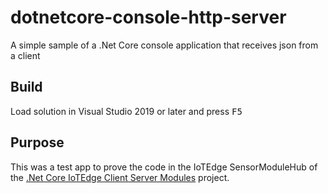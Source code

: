 # dotnetcore-console-http-server

A simple sample of a .Net Core console application that receives json from a client

## Build

Load solution in Visual Studio 2019 or later and press <kbd>F5</kbd>

## Purpose

This was a test app to prove the code in the IoTEdge SensorModuleHub of the [.Net Core IoTEdge Client Server Modules](https://github.com/seank-com/dotnetcore-iotedge-client-server-modules) project.